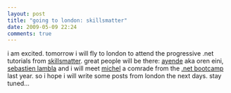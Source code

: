 ```yaml
---
layout: post
title: "going to london: skillsmatter"
date: 2009-05-09 22:24
comments: true
---
```

i am excited. tomorrow i will fly to london to attend the progressive .net tutorials from [skillsmatter](http://skillsmatter.com/event/open-source-dot-net/progressive-dot-net-exchange). great people will be there: [ayende](http://ayende.com/Blog/) aka oren eini, [sebastien lambla](http://serialseb.blogspot.com/) and i will meet [michel](http://geekswithblogs.net/alternativedotnet/Default.aspx) a comrade from the [.net bootcamp](http://www.jpboodhoo.com/training.oo) last year. so i hope i will write some posts from london the next days. stay tuned... 